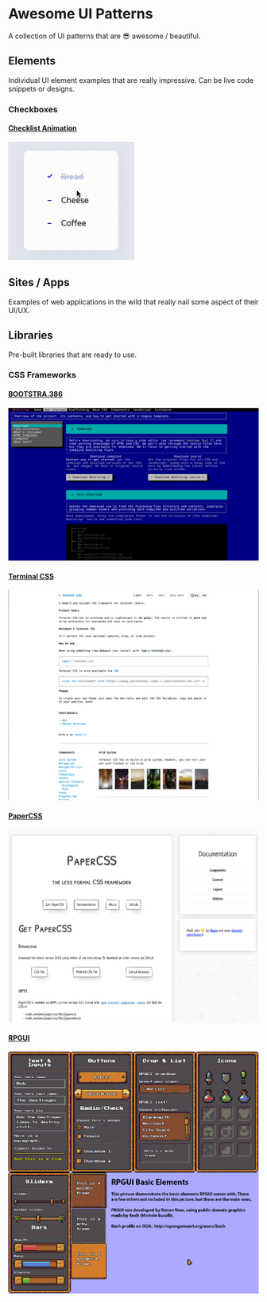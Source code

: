 # Awesome UI Patterns
A collection of UI patterns that are 😎 awesome / beautiful.

## Elements
Individual UI element examples that are really impressive. Can be live code snippets or designs.

### Checkboxes

#### [Checklist Animation](https://codepen.io/milanraring/pen/QWbqBGo)

![](images/checkboxes/checklist-animation.gif)


## Sites / Apps
Examples of web applications in the wild that really nail some aspect of their UI/UX.

## Libraries
Pre-built libraries that are ready to use.

### CSS Frameworks

#### [BOOTSTRA.386](https://github.com/kristopolous/BOOTSTRA.386)

![](images/libraries/bootstrap-386.png)

#### [Terminal CSS](https://github.com/Gioni06/terminal.css)

![](images/libraries/terminal-css.png)

#### [PaperCSS](https://github.com/papercss/papercss)

![](images/libraries/paper-css.png)

#### [RPGUI](https://github.com/RonenNess/RPGUI)

![](images/libraries/rpgui.jpg)
